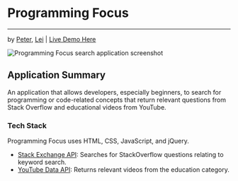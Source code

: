 # Programming Focus
-------------------
by [Peter](https://github.com/petertardif), [Lei](https://github.com/Jadedtofu) | [Live Demo Here](https://thinkful-nights-weekends-codename-camel.github.io/programmingFocus/)

![Programming Focus search application screenshot](https://raw.githubusercontent.com/thinkful-nights-weekends-codename-camel/programmingFocus/master/programming-focus.jpg)

## Application Summary

An application that allows developers, especially beginners, to search for programming or code-related concepts that return relevant questions from Stack Overflow and educational videos from YouTube.

### Tech Stack

Programming Focus uses HTML, CSS, JavaScript, and jQuery. 

* [Stack Exchange API](https://api.stackexchange.com/docs): Searches for StackOverflow questions relating to keyword search.
* [YouTube Data API](https://www.programmableweb.com/api/youtube): Returns relevant videos from the education category.
